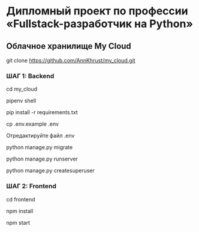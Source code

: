 # Дипломный проект по профессии «Fullstack-разработчик на Python»

## Облачное хранилище My Cloud

git clone https://github.com/AnnKhrust/my_cloud.git

### ШАГ 1: Backend

cd my_cloud

pipenv shell

pip install -r requirements.txt

cp .env.example .env

Отредактируйте файл .env 

python manage.py migrate

python manage.py runserver

python manage.py createsuperuser

### ШАГ 2: Frontend
cd frontend

npm install

npm start
